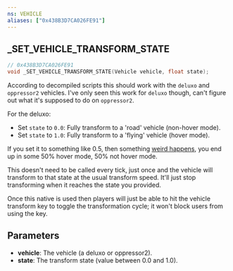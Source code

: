 ```yaml
---
ns: VEHICLE
aliases: ["0x438B3D7CA026FE91"]
---
```

## _SET_VEHICLE_TRANSFORM_STATE

```c
// 0x438B3D7CA026FE91
void _SET_VEHICLE_TRANSFORM_STATE(Vehicle vehicle, float state);
```

According to decompiled scripts this should work with the `deluxo` and `oppressor2` vehicles.
I've only seen this work for `deluxo` though, can't figure out what it's supposed to do on `oppressor2`.

For the deluxo:
- Set `state` to `0.0`: Fully transform to a 'road' vehicle (non-hover mode).
- Set `state` to `1.0`: Fully transform to a 'flying' vehicle (hover mode).

If you set it to something like 0.5, then something [weird happens](https://streamable.com/p6wmr), you end up in some 50% hover mode, 50% not hover mode.

This doesn't need to be called every tick, just once and the vehicle will transform to that state at the usual transform speed. It'll just stop transforming when it reaches the state you provided.

Once this native is used then players will just be able to hit the vehicle transform key to toggle the transformation cycle; it won't block users from using the key.


## Parameters
* **vehicle**: The vehicle (a deluxo or oppressor2).
* **state**: The transform state (value between 0.0 and 1.0).
